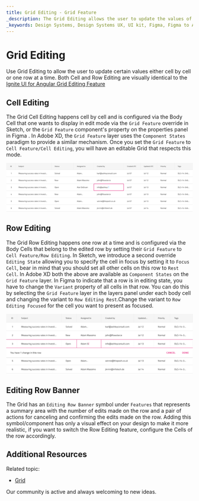 ```yaml
---
title: Grid Editing - Grid Feature
_description: The Grid Editing allows the user to update the values of the records displayed in the Grid.
_keywords: Design Systems, Design Systems UX, UI kit, Figma, Figma to Angular, Export code from Figma, Figma to HTML, Figma UI kits, Sketch, Ignite UI for Angular, Sketch to Angular, Angular, Angular Design System, Export code from Sketch, Design Kits for Angular, Sketch HTML, Sketch to HTML, Sketch UI kits, Adobe XD, Adobe XD to Angular, Export code from Adobe XD, Adobe XD to HTML, Adobe XD UI kits
---
```


# Grid Editing

Use Grid Editing to allow the user to update certain values either cell by cell or one row at a time. Both Cell and Row Editing are visually identical to the [Ignite UI for Angular Grid Editing Feature](https://www.infragistics.com/products/ignite-ui-angular/angular/components/grid/editing.html)

## Cell Editing

The Grid Cell Editing happens cell by cell and is configured via the Body Cell that one wants to display in edit mode via the `Grid Feature` override in Sketch, or the `Grid Feature` component's property on the properties panel in Figma . In Adobe XD, the `Grid Feature` layer uses the `Component States` paradigm to provide a similar mechanism. Once you set the `Grid Feature` to `Cell Feature/Cell Editing`, you will have an editable Grid that respects this mode.

<img class="responsive-img" src="../images/grid_cell_edit.png" srcset="../images/grid_cell_edit@2x.png 2x" />

## Row Editing

The Grid Row Editing happens one row at a time and is configured via the Body Cells that belong to the edited row by setting their `Grid Feature` to `Cell Feature/Row Editing`. In Sketch, we introduce a second override `Editing State` allowing you to specify the cell in focus by setting it to `Focus Cell`, bear in mind that you should set all other cells on this row to `Rest Cell`. In Adobe XD both the above are available as `Component States` on the `Grid Feature` layer. In Figma to indicate that a row is in editing state, you have to change the `Variant` property of all cells in that row. You can do this by selecting the `Grid Feature` layer in the layers panel under each body cell and changing the variant to `Row Editing Rest`.Change the variant to `Row Editing Focused` for the cell you want to present as focused.

<img class="responsive-img" src="../images/grid_row_edit.png" srcset="../images/grid_row_edit@2x.png 2x" />

## Editing Row Banner

The Grid has an `Editing Row Banner` symbol under `Features` that represents a summary area with the number of edits made on the row and a pair of actions for canceling and confirming the edits made on the row. Adding this symbol/component has only a visual effect on your design to make it more realistic, if you want to switch the Row Editing feature, configure the Cells of the row accordingly.

## Additional Resources

Related topic:

- [Grid](grid.md)
  <div class="divider--half"></div>

Our community is active and always welcoming to new ideas.
